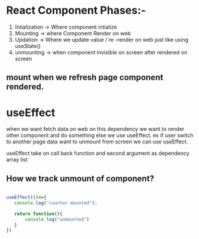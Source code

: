 # React Component Phases:-
1. Intialization -> Where component intialize
2. Mounting -> where Component Render on web 
3. Updation -> Where we update value / re -render on web just like using useState()
4. unmounting -> when component invisible on screen after rendered on screen 

## mount when we refresh page component rendered.

# useEffect
 when we want fetch data on web on this dependency we want to render other component and do something else we use useEffect. ex if user switch to another page data want to unmount from screen we can use useEffect.

 useEffect take on call back function and second argument as dependency array list

 ## How we track unmount of component?
 ```javascript
 
 useEffect(()=>{
    console.log("counter mounted");

    return function(){
        console.log("unmounted")
    }
 })
 ```  